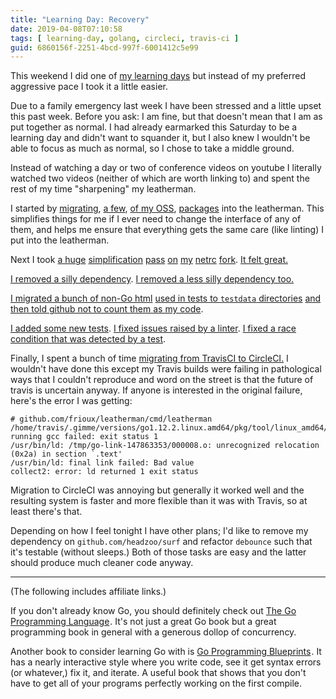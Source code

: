 ```yaml
---
title: "Learning Day: Recovery"
date: 2019-04-08T07:10:58
tags: [ learning-day, golang, circleci, travis-ci ]
guid: 6860156f-2251-4bcd-997f-6001412c5e99
---
```

This weekend I did one of [my learning days](/tags/learning-day/) but instead of my preferred
aggressive pace I took it a little easier.

<!--more-->

Due to a family emergency last week I have been stressed and a little upset this
past week.  Before you ask: I am fine, but that doesn't mean that I am as put
together as normal.  I had already earmarked this Saturday to be a learning day
and didn't want to squander it, but I also knew I wouldn't be able to focus as
much as normal, so I chose to take a middle ground.

Instead of watching a day or two of conference videos on youtube I literally
watched two videos (neither of which are worth linking to) and spent the rest
of my time "sharpening" my leatherman.

I started by
[migrating](https://github.com/frioux/leatherman/commit/23af02f0f11b44e6ceec3cdbd2d25d0ac8dc1f41),
[a
few](https://github.com/frioux/leatherman/commit/3fee3e2a5e4935089211ac7d95f7b4aedf6076e1),
[of my
OSS](https://github.com/frioux/leatherman/commit/9cf2af8c8ab4172ff09900e800a5af1af6a342a8),
[packages](https://github.com/frioux/leatherman/commit/e8b5162ba10091af7a488c9cf5ee9393dc1f3e3e)
into the leatherman.  This simplifies things for me if I ever need to change the
interface of any of them, and helps me ensure that everything gets the same care
(like linting) I put into the leatherman.

Next I took [a
huge](https://github.com/frioux/leatherman/commit/00a00f3065ef0aa778e671337b4130d4baac358b)
[simplification](https://github.com/frioux/leatherman/commit/10d64a420bfdc8974834d8d90c541a8d8f25ddb9)
[pass](https://github.com/frioux/leatherman/commit/b6127ba8621aa7f1efda0610a7cf283831b66289)
[on](https://github.com/frioux/leatherman/commit/dd7c8ad0d9a318a04b213f905ba5fd1410501393)
[my](https://github.com/frioux/leatherman/commit/5d7af8d0222179039faa975e506406151c9e8510)
[netrc](https://github.com/frioux/leatherman/commit/532680fe5c132cd3c65de0d68d8bcd7edb12bec3)
[fork](https://github.com/frioux/leatherman/commit/33fa3e0729f7cc6bcac41ada1204c6b58c8a063e).
[It felt
great.](https://github.com/frioux/leatherman/commit/f950d9562836bd5d986a8085cdbd625a09846eb0)

[I removed a silly
dependency](https://github.com/frioux/leatherman/commit/625ce00ff267cf0e6cbf5bb370a4a610f4fe5d3c).
[I removed a less silly dependency
too.](https://github.com/frioux/leatherman/commit/d23a644765300cdd37fd26afdb490a3cbd1ea816)

[I migrated a bunch of non-Go
html](https://github.com/frioux/leatherman/commit/4f5b182e813f201f62355824d0a26a23c364ea03)
[used in tests to `testdata`
directories](https://github.com/frioux/leatherman/commit/f8f7db5243940ee369bea401df26d66f78e150dd)
[and then told github not to count them as my
code](https://github.com/frioux/leatherman/commit/a9295b970f0f37f6327e5d949bc1ab5ac7ec9cbb).

[I added some new
tests](https://github.com/frioux/leatherman/commit/480209b7ba1a28531c88202471966a6c673cdbde).
[I fixed issues raised by a
linter](https://github.com/frioux/leatherman/commit/2e29d78ba7fd4889fc04d433c01445ca21e12aee).
[I fixed a race condition that was detected by a
test](https://github.com/frioux/leatherman/commit/dd53022de00d254d37f5079ea003e09bb5a5b173).

Finally, I spent a bunch of time [migrating from TravisCI to
CircleCI.](https://github.com/frioux/leatherman/commit/952ece327275be4a499eb0519a84e51c64822abf)
I wouldn't have done this except my Travis builds were failing in pathological
ways that I couldn't reproduce and word on the street is that the future of
travis is uncertain anyway.  If anyone is interested in the original failure,
here's the error I was getting:

```
# github.com/frioux/leatherman/cmd/leatherman
/home/travis/.gimme/versions/go1.12.2.linux.amd64/pkg/tool/linux_amd64/link: running gcc failed: exit status 1
/usr/bin/ld: /tmp/go-link-147863353/000008.o: unrecognized relocation (0x2a) in section `.text'
/usr/bin/ld: final link failed: Bad value
collect2: error: ld returned 1 exit status
```

Migration to CircleCI was annoying but generally it worked well and the
resulting system is faster and more flexible than it was with Travis, so at
least there's that.

Depending on how I feel tonight I have other plans; I'd like to remove my
dependency on `github.com/headzoo/surf` and refactor `debounce` such that it's
testable (without sleeps.)  Both of those tasks are easy and the latter should
produce much cleaner code anyway.

---

(The following includes affiliate links.)

If you don't already know Go, you should definitely check out
<a target="_blank" href="https://www.amazon.com/gp/product/0134190440/ref=as_li_tl?ie=UTF8&camp=1789&creative=9325&creativeASIN=0134190440&linkCode=as2&tag=afoolishmanif-20&linkId=44bc682044ff1b8a290c3c35c788e3e5">The Go Programming Language</a><img src="//ir-na.amazon-adsystem.com/e/ir?t=afoolishmanif-20&l=am2&o=1&a=0134190440" width="1" height="1" border="0" alt="" style="border:none !important; margin:0px !important;" />.
It's not just a great Go book but a great programming book in general with a
generous dollop of concurrency.

Another book to consider learning Go with is
<a target="_blank" href="https://www.amazon.com/gp/product/1786468948/ref=as_li_tl?ie=UTF8&camp=1789&creative=9325&creativeASIN=1786468948&linkCode=as2&tag=afoolishmanif-20&linkId=803e58234c448a8d1f4cc2693f2149b8">Go Programming Blueprints</a><img src="//ir-na.amazon-adsystem.com/e/ir?t=afoolishmanif-20&l=am2&o=1&a=1786468948" width="1" height="1" border="0" alt="" style="border:none !important; margin:0px !important;" />.
It has a nearly interactive style where you write code, see it get syntax errors
(or whatever,) fix it, and iterate.  A useful book that shows that you don't
have to get all of your programs perfectly working on the first compile.
